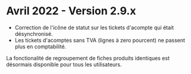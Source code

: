 # Avril 2022 - Version 2.9.x

- Correction de l'icône de statut sur les tickets d'acompte qui était désynchronisé.
- Les tickets d'acomptes sans TVA (lignes à zero pourcent) ne passent plus en comptabilité.

La fonctionalité de regroupement de fiches produits identiques est désormais disponible pour tous les utilisateurs.
